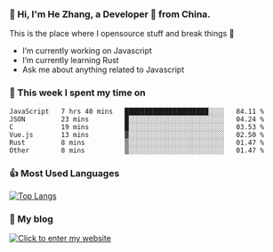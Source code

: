 ### 👋 Hi, I'm He Zhang, a Developer 🚀 from China.

This is the place where I opensource stuff and break things :rofl:

- I’m currently working on Javascript
- I’m currently learning Rust
- Ask me about anything related to Javascript

### 💪 This week I spent my time on 
<!--START_SECTION:waka-->

```text
JavaScript   7 hrs 40 mins   █████████████████████░░░░   84.11 %
JSON         23 mins         █░░░░░░░░░░░░░░░░░░░░░░░░   04.24 %
C            19 mins         █░░░░░░░░░░░░░░░░░░░░░░░░   03.53 %
Vue.js       13 mins         ▓░░░░░░░░░░░░░░░░░░░░░░░░   02.50 %
Rust         8 mins          ▒░░░░░░░░░░░░░░░░░░░░░░░░   01.47 %
Other        8 mins          ▒░░░░░░░░░░░░░░░░░░░░░░░░   01.47 %
```

<!--END_SECTION:waka-->

### 👍 Most Used Languages
[![Top Langs](https://github-readme-stats.vercel.app/api/top-langs/?username=zhanghecool&layout=compact)](https://zhanghe.cool)

### 🌈 My blog 
[![Click to enter my website](https://cdn.jsdelivr.net/gh/zhanghecool/assets/images/gif/zhanghecools.gif)](https://zhanghe.cool)
